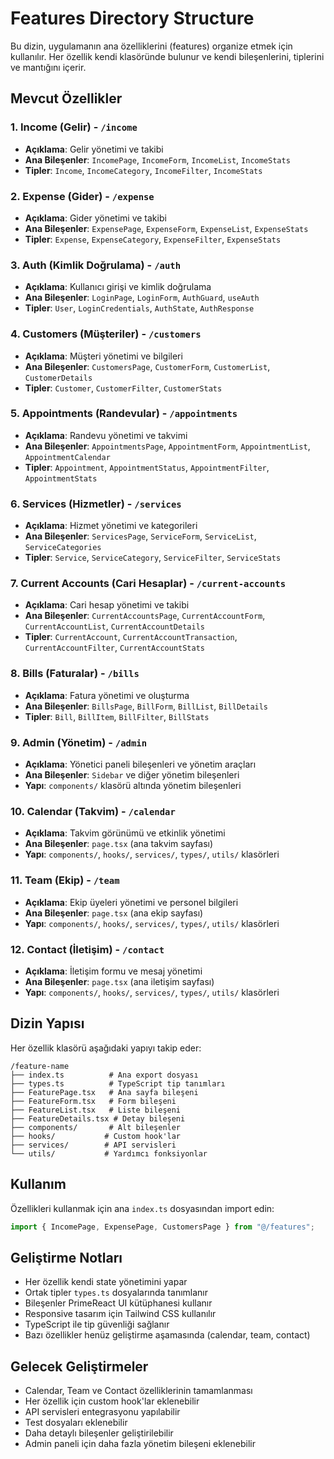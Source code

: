 # Features Directory Structure

Bu dizin, uygulamanın ana özelliklerini (features) organize etmek için kullanılır. Her özellik kendi klasöründe bulunur ve kendi bileşenlerini, tiplerini ve mantığını içerir.

## Mevcut Özellikler

### 1. Income (Gelir) - `/income`

- **Açıklama**: Gelir yönetimi ve takibi
- **Ana Bileşenler**: `IncomePage`, `IncomeForm`, `IncomeList`, `IncomeStats`
- **Tipler**: `Income`, `IncomeCategory`, `IncomeFilter`, `IncomeStats`

### 2. Expense (Gider) - `/expense`

- **Açıklama**: Gider yönetimi ve takibi
- **Ana Bileşenler**: `ExpensePage`, `ExpenseForm`, `ExpenseList`, `ExpenseStats`
- **Tipler**: `Expense`, `ExpenseCategory`, `ExpenseFilter`, `ExpenseStats`

### 3. Auth (Kimlik Doğrulama) - `/auth`

- **Açıklama**: Kullanıcı girişi ve kimlik doğrulama
- **Ana Bileşenler**: `LoginPage`, `LoginForm`, `AuthGuard`, `useAuth`
- **Tipler**: `User`, `LoginCredentials`, `AuthState`, `AuthResponse`

### 4. Customers (Müşteriler) - `/customers`

- **Açıklama**: Müşteri yönetimi ve bilgileri
- **Ana Bileşenler**: `CustomersPage`, `CustomerForm`, `CustomerList`, `CustomerDetails`
- **Tipler**: `Customer`, `CustomerFilter`, `CustomerStats`

### 5. Appointments (Randevular) - `/appointments`

- **Açıklama**: Randevu yönetimi ve takvimi
- **Ana Bileşenler**: `AppointmentsPage`, `AppointmentForm`, `AppointmentList`, `AppointmentCalendar`
- **Tipler**: `Appointment`, `AppointmentStatus`, `AppointmentFilter`, `AppointmentStats`

### 6. Services (Hizmetler) - `/services`

- **Açıklama**: Hizmet yönetimi ve kategorileri
- **Ana Bileşenler**: `ServicesPage`, `ServiceForm`, `ServiceList`, `ServiceCategories`
- **Tipler**: `Service`, `ServiceCategory`, `ServiceFilter`, `ServiceStats`

### 7. Current Accounts (Cari Hesaplar) - `/current-accounts`

- **Açıklama**: Cari hesap yönetimi ve takibi
- **Ana Bileşenler**: `CurrentAccountsPage`, `CurrentAccountForm`, `CurrentAccountList`, `CurrentAccountDetails`
- **Tipler**: `CurrentAccount`, `CurrentAccountTransaction`, `CurrentAccountFilter`, `CurrentAccountStats`

### 8. Bills (Faturalar) - `/bills`

- **Açıklama**: Fatura yönetimi ve oluşturma
- **Ana Bileşenler**: `BillsPage`, `BillForm`, `BillList`, `BillDetails`
- **Tipler**: `Bill`, `BillItem`, `BillFilter`, `BillStats`

### 9. Admin (Yönetim) - `/admin`

- **Açıklama**: Yönetici paneli bileşenleri ve yönetim araçları
- **Ana Bileşenler**: `Sidebar` ve diğer yönetim bileşenleri
- **Yapı**: `components/` klasörü altında yönetim bileşenleri

### 10. Calendar (Takvim) - `/calendar`

- **Açıklama**: Takvim görünümü ve etkinlik yönetimi
- **Ana Bileşenler**: `page.tsx` (ana takvim sayfası)
- **Yapı**: `components/`, `hooks/`, `services/`, `types/`, `utils/` klasörleri

### 11. Team (Ekip) - `/team`

- **Açıklama**: Ekip üyeleri yönetimi ve personel bilgileri
- **Ana Bileşenler**: `page.tsx` (ana ekip sayfası)
- **Yapı**: `components/`, `hooks/`, `services/`, `types/`, `utils/` klasörleri

### 12. Contact (İletişim) - `/contact`

- **Açıklama**: İletişim formu ve mesaj yönetimi
- **Ana Bileşenler**: `page.tsx` (ana iletişim sayfası)
- **Yapı**: `components/`, `hooks/`, `services/`, `types/`, `utils/` klasörleri

## Dizin Yapısı

Her özellik klasörü aşağıdaki yapıyı takip eder:

```
/feature-name
├── index.ts          # Ana export dosyası
├── types.ts          # TypeScript tip tanımları
├── FeaturePage.tsx   # Ana sayfa bileşeni
├── FeatureForm.tsx   # Form bileşeni
├── FeatureList.tsx   # Liste bileşeni
├── FeatureDetails.tsx # Detay bileşeni
├── components/       # Alt bileşenler
├── hooks/           # Custom hook'lar
├── services/        # API servisleri
└── utils/           # Yardımcı fonksiyonlar
```

## Kullanım

Özellikleri kullanmak için ana `index.ts` dosyasından import edin:

```typescript
import { IncomePage, ExpensePage, CustomersPage } from "@/features";
```

## Geliştirme Notları

- Her özellik kendi state yönetimini yapar
- Ortak tipler `types.ts` dosyalarında tanımlanır
- Bileşenler PrimeReact UI kütüphanesi kullanır
- Responsive tasarım için Tailwind CSS kullanılır
- TypeScript ile tip güvenliği sağlanır
- Bazı özellikler henüz geliştirme aşamasında (calendar, team, contact)

## Gelecek Geliştirmeler

- Calendar, Team ve Contact özelliklerinin tamamlanması
- Her özellik için custom hook'lar eklenebilir
- API servisleri entegrasyonu yapılabilir
- Test dosyaları eklenebilir
- Daha detaylı bileşenler geliştirilebilir
- Admin paneli için daha fazla yönetim bileşeni eklenebilir
